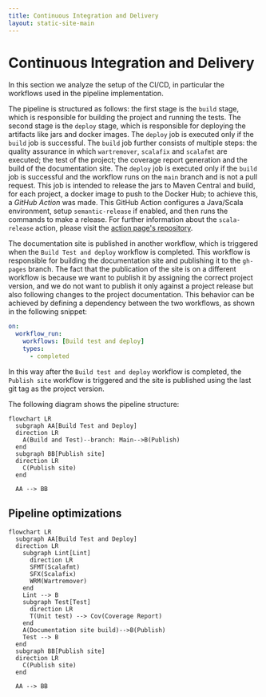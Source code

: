 ```yaml
---
title: Continuous Integration and Delivery
layout: static-site-main
---
```


# Continuous Integration and Delivery
In this section we analyze the setup of the CI/CD, in particular the workflows used in the pipeline implementation.

The pipeline is structured as follows: the first stage is the `build` stage, which is responsible for building the project and running the tests.
The second stage is the `deploy` stage, which is responsible for deploying the artifacts like jars and docker images.
The `deploy` job is executed only if the `build` job is successful.
The `build` job further consists of multiple steps: the quality assurance in which `wartremover`, `scalafix` and `scalafmt` are executed; the test of
the project; the coverage report generation and the build of the documentation site.
The `deploy` job is executed only if the `build` job is successful and the workflow runs on the `main` branch and is not a pull request.
This job is intended to release the jars to Maven Central and build, for each project, a docker image to push to the Docker Hub; to achieve this,
a _GitHub Action_ was made. This GitHub Action configures a Java/Scala environment,
setup `semantic-release` if enabled, and then runs the commands to make a release. For further information about the `scala-release` action, please
visit the [action page's repository](https://github.com/atedeg/scala-release).

The documentation site is published in another workflow, which is triggered when the `Build Test and deploy` workflow is completed.
This workflow is responsible for building the documentation site and publishing it to the `gh-pages` branch.
The fact that the publication of the site is on a different workflow is because we want to publish it by assigning the correct
project version, and we do not want to publish it only against a project release but also following changes to the project documentation.
This behavior can be achieved by defining a dependency between the two workflows, as shown in the following snippet:

```yaml
on:
  workflow_run:
    workflows: [Build test and deploy]
    types:
      - completed
```

In this way after the `Build test and deploy` workflow is completed, the `Publish site` workflow is triggered and the site is published using
the last git tag as the project version.

The following diagram shows the pipeline structure:

```mermaid
flowchart LR
  subgraph AA[Build Test and Deploy]
  direction LR
    A(Build and Test)--branch: Main-->B(Publish)
  end
  subgraph BB[Publish site]
  direction LR
    C(Publish site)
  end

  AA --> BB
```

## Pipeline optimizations
```mermaid
flowchart LR
  subgraph AA[Build Test and Deploy]
  direction LR
    subgraph Lint[Lint]
      direction LR
      SFMT(Scalafmt)
      SFX(Scalafix)
      WRM(Wartremover)
    end
    Lint --> B
    subgraph Test[Test]
      direction LR
      T(Unit test) --> Cov(Coverage Report)
    end
    A(Documentation site build)-->B(Publish)
    Test --> B
  end
  subgraph BB[Publish site]
  direction LR
    C(Publish site)
  end

  AA --> BB
```
